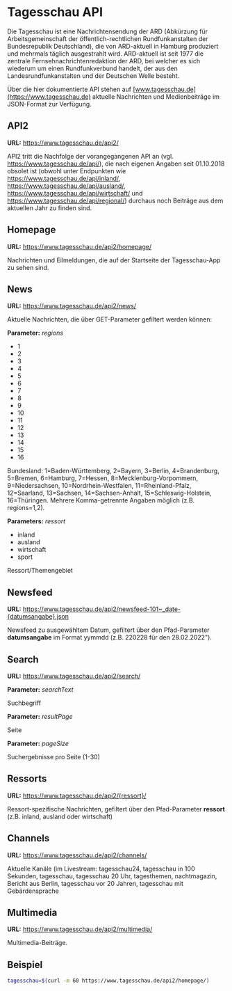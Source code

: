 # Tagesschau API

Die Tagesschau ist eine Nachrichtensendung der ARD (Abkürzung für Arbeitsgemeinschaft der öffentlich-rechtlichen Rundfunkanstalten der Bundesrepublik Deutschland), die von ARD-aktuell in Hamburg produziert und mehrmals täglich ausgestrahlt wird. ARD-aktuell ist seit 1977 die zentrale Fernsehnachrichtenredaktion der ARD, bei welcher es sich wiederum um einen Rundfunkverbund handelt, der aus den Landesrundfunkanstalten und der Deutschen Welle besteht. 

Über die hier dokumentierte API stehen auf [www.tagesschau.de](https://www.tagesschau.de) aktuelle Nachrichten und Medienbeiträge im JSON-Format zur Verfügung.


## API2

**URL:** https://www.tagesschau.de/api2/

API2 tritt die Nachfolge der vorangegangenen API an (vgl. https://www.tagesschau.de/api/), die nach eigenen Angaben seit 01.10.2018 obsolet ist (obwohl unter Endpunkten wie 
https://www.tagesschau.de/api/inland/, https://www.tagesschau.de/api/ausland/, https://www.tagesschau.de/api/wirtschaft/ und https://www.tagesschau.de/api/regional/) durchaus noch Beiträge aus dem aktuellen Jahr zu finden sind.

## Homepage

**URL:** https://www.tagesschau.de/api2/homepage/

Nachrichten und Eilmeldungen, die auf der Startseite der Tagesschau-App zu sehen sind.


## News

**URL:** https://www.tagesschau.de/api2/news/

Aktuelle Nachrichten, die über GET-Parameter gefiltert werden können:

**Parameter:** *regions* 
- 1
- 2
- 3
- 4
- 5
- 6
- 7
- 8
- 9
- 10
- 11
- 12
- 13
- 14
- 15
- 16

Bundesland: 1=Baden-Württemberg, 2=Bayern, 3=Berlin, 4=Brandenburg, 5=Bremen, 6=Hamburg, 7=Hessen, 8=Mecklenburg-Vorpommern, 9=Niedersachsen, 10=Nordrhein-Westfalen, 11=Rheinland-Pfalz, 12=Saarland, 13=Sachsen, 14=Sachsen-Anhalt, 15=Schleswig-Holstein, 16=Thüringen. Mehrere Komma-getrennte Angaben möglich (z.B. regions=1,2).


**Parameters:** *ressort*

- inland
- ausland
- wirtschaft
- sport	

Ressort/Themengebiet


## Newsfeed

**URL:** https://www.tagesschau.de/api2/newsfeed-101~_date-{datumsangabe}.json

Newsfeed zu ausgewähltem Datum, gefiltert über den Pfad-Parameter **datumsangabe** im Format yymmdd (z.B. 220228 für den 28.02.2022").


## Search

**URL:** https://www.tagesschau.de/api2/search/


**Parameter:** *searchText* 

Suchbegriff


**Parameter:** *resultPage* 

Seite


**Parameter:** *pageSize* 

Suchergebnisse pro Seite (1-30)


## Ressorts

**URL:** https://www.tagesschau.de/api2/{ressort}/

Ressort-spezifische Nachrichten, gefiltert über den Pfad-Parameter **ressort** (z.B. inland, ausland oder wirtschaft) 


## Channels

**URL:** https://www.tagesschau.de/api2/channels/

Aktuelle Kanäle (im Livestream: tagesschau24, tagesschau in 100 Sekunden, tagesschau, tagesschau 20 Uhr, tagesthemen, nachtmagazin, Bericht aus Berlin, tagesschau vor 20 Jahren, tagesschau mit Gebärdensprache


## Multimedia

**URL:** https://www.tagesschau.de/api2/multimedia/

Multimedia-Beiträge.


## Beispiel

```bash
tagesschau=$(curl -m 60 https://www.tagesschau.de/api2/homepage/)
```

